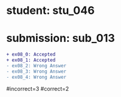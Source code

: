 # student: stu_046
# submission: sub_013

```diff
+ ex08_0: Accepted
+ ex08_1: Accepted
- ex08_2: Wrong Answer
- ex08_3: Wrong Answer
- ex08_4: Wrong Answer
```
#incorrect=3
#correct=2
